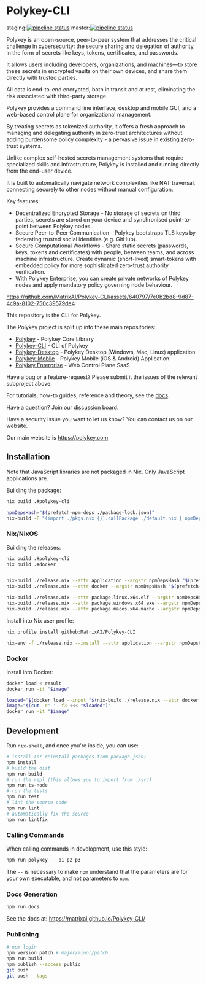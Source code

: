 # Polykey-CLI

staging:[![pipeline status](https://gitlab.com/MatrixAI/open-source/Polykey-CLI/badges/staging/pipeline.svg)](https://gitlab.com/MatrixAI/open-source/Polykey-CLI/commits/staging)
master:[![pipeline status](https://gitlab.com/MatrixAI/open-source/Polykey-CLI/badges/master/pipeline.svg)](https://gitlab.com/MatrixAI/open-source/Polykey-CLI/commits/master)

Polykey is an open-source, peer-to-peer system that addresses the critical challenge in cybersecurity: the secure sharing and delegation of authority, in the form of secrets like keys, tokens, certificates, and passwords.

It allows users including developers, organizations, and machines—to store these secrets in encrypted vaults on their own devices, and share them directly with trusted parties.

All data is end-to-end encrypted, both in transit and at rest, eliminating the risk associated with third-party storage.

Polykey provides a command line interface, desktop and mobile GUI, and a web-based control plane for organizational management.

By treating secrets as tokenized authority, it offers a fresh approach to managing and delegating authority in zero-trust architectures without adding burdensome policy complexity - a pervasive issue in existing zero-trust systems.

Unlike complex self-hosted secrets management systems that require specialized skills and infrastructure, Polykey is installed and running directly from the end-user device.

It is built to automatically navigate network complexities like NAT traversal, connecting securely to other nodes without manual configuration.

Key features:

* Decentralized Encrypted Storage - No storage of secrets on third parties, secrets are stored on your device and synchronised point-to-point between Polykey nodes.
* Secure Peer-to-Peer Communication - Polykey bootstraps TLS keys by federating trusted social identities (e.g. GitHub).
* Secure Computational Workflows - Share static secrets (passwords, keys, tokens and certificates) with people, between teams, and across machine infrastructure. Create dynamic (short-lived) smart-tokens with embedded policy for more sophisticated zero-trust authority verification.
* With Polykey Enterprise, you can create private networks of Polykey nodes and apply mandatory policy governing node behaviour.

https://github.com/MatrixAI/Polykey-CLI/assets/640797/7e0b2bd8-9d87-4c9a-8102-750c39579de4

This repository is the CLI for Polykey.

The Polykey project is split up into these main repositories:

* [Polykey](https://github.com/MatrixAI/Polykey) - Polykey Core Library
* [Polykey-CLI](https://github.com/MatrixAI/Polykey-CLI) - CLI of Polykey
* [Polykey-Desktop](https://github.com/MatrixAI/Polykey-Desktop) - Polykey Desktop (Windows, Mac, Linux) application
* [Polykey-Mobile](https://github.com/MatrixAI/Polykey-Mobile) - Polykey Mobile (iOS & Android) Application
* [Polykey Enterprise](https://polykey.com) - Web Control Plane SaaS

Have a bug or a feature-request? Please submit it the issues of the relevant subproject above.

For tutorials, how-to guides, reference and theory, see the [docs](https://polykey.com/docs).

Have a question? Join our [discussion board](https://github.com/MatrixAI/Polykey/discussions).

Have a security issue you want to let us know? You can contact us on our website.

Our main website is https://polykey.com

## Installation

Note that JavaScript libraries are not packaged in Nix. Only JavaScript applications are.

Building the package:

```sh
nix build .#polykey-cli

npmDepsHash="$(prefetch-npm-deps ./package-lock.json)"
nix-build -E "(import ./pkgs.nix {}).callPackage ./default.nix { npmDepsHash = \"$npmDepsHash\"; }"
```

### Nix/NixOS

Building the releases:

```sh
nix build .#polykey-cli
nix build .#docker


nix-build ./release.nix --attr application --argstr npmDepsHash "$(prefetch-npm-deps ./package-lock.json)"
nix-build ./release.nix --attr docker --argstr npmDepsHash "$(prefetch-npm-deps ./package-lock.json)"

nix-build ./release.nix --attr package.linux.x64.elf --argstr npmDepsHash "$(prefetch-npm-deps ./package-lock.json)"
nix-build ./release.nix --attr package.windows.x64.exe --argstr npmDepsHash "$(prefetch-npm-deps ./package-lock.json)"
nix-build ./release.nix --attr package.macos.x64.macho --argstr npmDepsHash "$(prefetch-npm-deps ./package-lock.json)"
```

Install into Nix user profile:

```sh
nix profile install github:MatrixAI/Polykey-CLI

nix-env -f ./release.nix --install --attr application --argstr npmDepsHash "$(prefetch-npm-deps ./package-lock.json)"
```

### Docker

Install into Docker:

```sh
docker load < result
docker run -it "$image"

loaded="$(docker load --input "$(nix-build ./release.nix --attr docker --argstr npmDepsHash "$(prefetch-npm-deps ./package-lock.json)")")"
image="$(cut -d' ' -f3 <<< "$loaded")"
docker run -it "$image"
```

## Development

Run `nix-shell`, and once you're inside, you can use:

```sh
# install (or reinstall packages from package.json)
npm install
# build the dist
npm run build
# run the repl (this allows you to import from ./src)
npm run ts-node
# run the tests
npm run test
# lint the source code
npm run lint
# automatically fix the source
npm run lintfix
```

### Calling Commands

When calling commands in development, use this style:

```sh
npm run polykey -- p1 p2 p3
```

The `--` is necessary to make `npm` understand that the parameters are for your own executable, and not parameters to `npm`.

### Docs Generation

```sh
npm run docs
```

See the docs at: https://matrixai.github.io/Polykey-CLI/

### Publishing

```sh
# npm login
npm version patch # major/minor/patch
npm run build
npm publish --access public
git push
git push --tags
```
